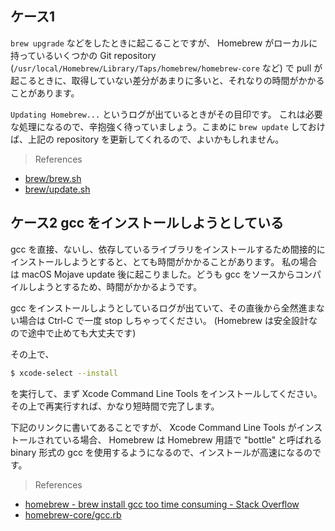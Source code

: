 ## ケース1

`brew upgrade` などをしたときに起こることですが、 Homebrew がローカルに持っているいくつかの Git repository (`/usr/local/Homebrew/Library/Taps/homebrew/homebrew-core` など) で pull が起こるときに、取得していない差分があまりに多いと、それなりの時間がかかることがあります。

`Updating Homebrew...` というログが出ているときがその目印です。
これは必要な処理になるので、辛抱強く待っていましょう。こまめに `brew update` しておけば、上記の repository を更新してくれるので、よいかもしれません。

> References

- [brew/brew.sh](https://github.com/Homebrew/brew/blob/170c5493a4e3628ed77137215a9ed6328e1a17c8/Library/Homebrew/brew.sh)
- [brew/update.sh](https://github.com/Homebrew/brew/blob/170c5493a4e3628ed77137215a9ed6328e1a17c8/Library/Homebrew/cmd/update.sh)

## ケース2 gcc をインストールしようとしている

gcc を直接、ないし、依存しているライブラリをインストールするため間接的にインストールしようとすると、とても時間がかかることがあります。
私の場合は macOS Mojave update 後に起こりました。どうも gcc をソースからコンパイルしようとするため、時間がかかるようです。

gcc をインストールしようとしているログが出ていて、その直後から全然進まない場合は Ctrl-C で一度 stop しちゃってください。
(Homebrew は安全設計なので途中で止めても大丈夫です)

その上で、

```sh
$ xcode-select --install
```

を実行して、まず Xcode Command Line Tools をインストールしてください。その上で再実行すれば、かなり短時間で完了します。

下記のリンクに書いてあることですが、 Xcode Command Line Tools がインストールされている場合、 Homebrew は Homebrew 用語で "bottle" と呼ばれる binary 形式の gcc を使用するようになるので、インストールが高速になるのです。

> References

- [homebrew - brew install gcc too time consuming - Stack Overflow](https://stackoverflow.com/questions/24966404/)
- [homebrew-core/gcc.rb](https://github.com/Homebrew/homebrew-core/blob/6a81aeee836f93d805f679e4f77a1a9589fa35d5/Formula/gcc.rb)

